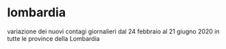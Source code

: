 # lombardia
variazione dei nuovi contagi giornalieri dal 24 febbraio al 21 giugno 2020 in tutte le province della Lombardia
